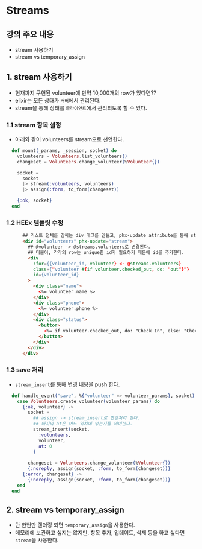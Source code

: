 # Streams

## 강의 주요 내용

* stream 사용하기
* stream vs temporary_assign

## 1. stream 사용하기

* 현재까지 구현된 volunteer에 만약 10,000개의 row가 있다면??
* elixir는 모든 상태가 `서버`에서 관리된다.
* stream을 통해 상태를 `클라이언트`에서 관리되도록 할 수 있다.

### 1.1 stream 항목 설정

* 아래와 같이 volunteers를 stream으로 선언한다.
```elixir
  def mount(_params, _session, socket) do
    volunteers = Volunteers.list_volunteers()
    changeset = Volunteers.change_volunteer(%Volunteer{})  

    socket =
      socket
      |> stream(:volunteers, volunteers)
      |> assign(:form, to_form(changeset))  

    {:ok, socket}
  end
```


### 1.2 HEEx 템플릿 수정

```html
      ## 리스트 전체를 감싸는 div 태그를 만들고, phx-update attribute를 통해 stream으로 갱신되는 영역임을 선언한다.
      <div id="volunteers" phx-update="stream">
        ## @volunteer -> @streams.volunteers로 변경된다.
        ## 더불어, 각각의 row는 unique한 id가 필요하기 때문에 id를 추가한다.
        <div
          :for={{volunteer_id, volunteer} <- @streams.volunteers}
          class={"volunteer #{if volunteer.checked_out, do: "out"}"}
          id={volunteer_id}
        >
          <div class="name">
            <%= volunteer.name %>
          </div>
          <div class="phone">
            <%= volunteer.phone %>
          </div>
          <div class="status">
            <button>
              <%= if volunteer.checked_out, do: "Check In", else: "Check Out" %>
            </button>
          </div>
        </div>
      </div>
```


### 1.3 save 처리

* `stream_insert`를 통해 변경 내용을 push 한다.
```elixir
  def handle_event("save", %{"volunteer" => volunteer_params}, socket) do
    case Volunteers.create_volunteer(volunteer_params) do
      {:ok, volunteer} ->
        socket =
          ## assign -> stream_insert로 변경처리 한다.
          ## 마지막 at은 어느 위치에 넣는지를 의미한다.
          stream_insert(socket,
            :volunteers,
            volunteer,
            at: 0
          )
          
        changeset = Volunteers.change_volunteer(%Volunteer{})
        {:noreply, assign(socket, :form, to_form(changeset))}
      {:error, changeset} ->
        {:noreply, assign(socket, :form, to_form(changeset))}
    end
  end
```


## 2. stream vs temporary_assign

* 단 한번만 렌더링 되면 `temporary_assign`을 사용한다.
* 메모리에 보관하고 싶지는 않지만, 항목 추가, 업데이트, 삭제 등을 하고 싶다면 `stream`을 사용한다.

